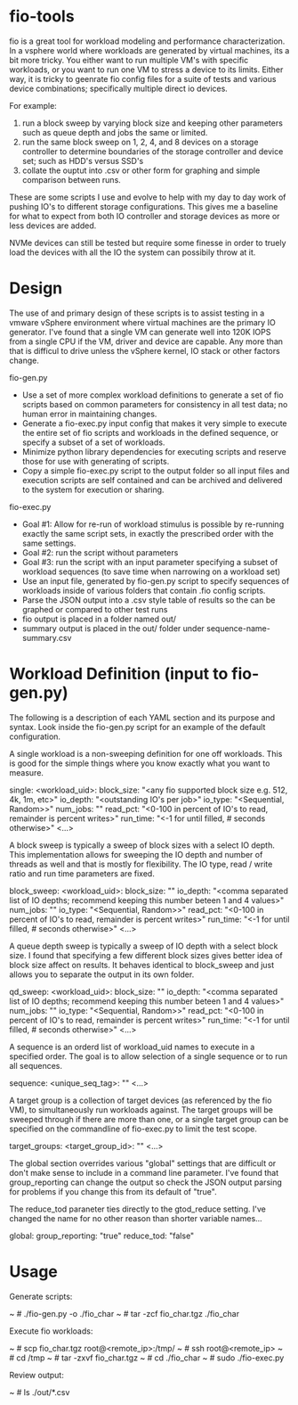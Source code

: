 # fio-tools

fio is a great tool for workload modeling and performance characterization.  In a vsphere world where
workloads are generated by virtual machines, its a bit more tricky.  You either want to run multiple
VM's with specific workloads, or you want to run one VM to stress a device to its limits.  Either way,
it is tricky to geenrate fio config files for a suite of tests and various device combinations;
specifically multiple direct io devices.

For example:

1. run a block sweep by varying block size and keeping other parameters such as queue depth and jobs the same or limited.
2. run the same block sweep on 1, 2, 4, and 8 devices on a storage controller to determine boundaries of the storage controller and device set; such as HDD's versus SSD's
3. collate the ouptut into .csv or other form for graphing and simple comparison between runs.

These are some scripts I use and evolve to help with my day to day work of pushing IO's to different
storage configurations.  This gives me a baseline for what to expect from both IO controller and storage
devices as more or less devices are added.

NVMe devices can still be tested but require some finesse in order to truely load the devices with
all the IO the system can possibily throw at it.

# Design

The use of and primary design of these scripts is to assist testing in a vmware vSphere environment where
virtual machines are the primary IO generator.  I've found that a single VM can generate well into 120K IOPS
from a single CPU if the VM, driver and device are capable.  Any more than that is difficul to drive unless
the vSphere kernel, IO stack or other factors change.

fio-gen.py
* Use a set of more complex workload definitions to generate a set of fio scripts based on common parameters for consistency in all test data; no human error in maintaining changes.
* Generate a fio-exec.py input config that makes it very simple to execute the entire set of fio scripts and workloads in the defined sequence, or specify a subset of a set of workloads.
* Minimize python library dependencies for executing scripts and reserve those for use with generating of scripts.
* Copy a simple fio-exec.py script to the output folder so all input files and execution scripts are self contained and can be archived and delivered to the system for execution or sharing.

fio-exec.py
* Goal #1: Allow for re-run of workload stimulus is possible by re-running exactly the same script sets, in exactly the prescribed order with the same settings.
* Goal #2: run the script without parameters
* Goal #3: run the script with an input parameter specifying a subset of workload sequences (to save time when narrowing on a workload set)
* Use an input file, generated by fio-gen.py script to specify sequences of workloads inside of various folders that contain .fio config scripts.
* Parse the JSON output into a .csv style table of results so the can be graphed or compared to other test runs
* fio output is placed in a folder named out/<sequence-name-json>
* summary output is placed in the out/ folder under sequence-name-summary.csv

# Workload Definition (input to fio-gen.py)

The following is a description of each YAML section and its purpose and syntax.  Look inside the fio-gen.py script
for an example of the default configuration.

A single workload is a non-sweeping definition for one off workloads.  This is good for the simple things where you
know exactly what you want to measure.

single:
   <workload_uid>:
      block_size: "<any fio supported block size e.g. 512, 4k, 1m, etc>"
      io_depth: "<outstanding IO's per job>"
      io_type: "<Sequential, Random>>"
      num_jobs: "<total jobs i.e. threads>"
      read_pct: "<0-100 in percent of IO's to read, remainder is percent writes>"
      run_time: "<-1 for until filled, # seconds otherwise>"
   <...>

A block sweep is typically a sweep of block sizes with a select IO depth.  This implementation allows for sweeping
the IO depth and number of threads as well and that is mostly for flexibility.  The IO type, read / write ratio and
run time parameters are fixed.

block_sweep:
   <workload_uid>:
      block_size: "<comma separated list of block sizes>"
      io_depth: "<comma separated list of IO depths; recommend keeping this number beteen 1 and 4 values>"
      num_jobs: "<comma separated list of jobs>"
      io_type: "<Sequential, Random>>"
      read_pct: "<0-100 in percent of IO's to read, remainder is percent writes>"
      run_time: "<-1 for until filled, # seconds otherwise>"
   <...>

A queue depth sweep is typically a sweep of IO depth with a select block size.  I found that specifying a few
different block sizes gives better idea of block size affect on results.  It behaves identical to block_sweep
and just allows you to separate the output in its own folder.

qd_sweep:
   <workload_uid>:
      block_size: "<comma separated list of block sizes>"
      io_depth: "<comma separated list of IO depths; recommend keeping this number beteen 1 and 4 values>"
      num_jobs: "<comma separated list of jobs>"
      io_type: "<Sequential, Random>>"
      read_pct: "<0-100 in percent of IO's to read, remainder is percent writes>"
      run_time: "<-1 for until filled, # seconds otherwise>"
   <...>

A sequence is an orderd list of workload_uid names to execute in a specified order.  The goal is to allow
selection of a single sequence or to run all sequences.

sequence:
   <unique_seq_tag>: "<list of workload_uid tags in order of execution>"
   <...>

A target group is a collection of target devices (as referenced by the fio VM), to simultaneously run
workloads against.  The target groups will be sweeped through if there are more than one, or a single target
group can be specified on the commandline of fio-exec.py to limit the test scope.

target_groups:
   <target_group_id>:   "<list of comma separated device names>"
   <...>

The global section overrides various "global" settings that are difficult or don't make sense to include
in a command line parameter.  I've found that group_reporting can change the output so check the JSON output
parsing for problems if you change this from its default of "true".

The reduce_tod paraneter ties directly to the gtod_reduce setting.  I've changed the name for no other reason
than shorter variable names...

global:
   group_reporting: "true"
   reduce_tod:      "false"

# Usage

Generate scripts:

 ~ # ./fio-gen.py -o ./fio_char
 ~ # tar -zcf fio_char.tgz ./fio_char

Execute fio workloads:

 ~ # scp fio_char.tgz root@<remote_ip>:/tmp/
 ~ # ssh root@<remote_ip>
 ~ # cd /tmp
 ~ # tar -zxvf fio_char.tgz
 ~ # cd ./fio_char
 ~ # sudo ./fio-exec.py

Review output:

 ~ # ls ./out/*.csv
